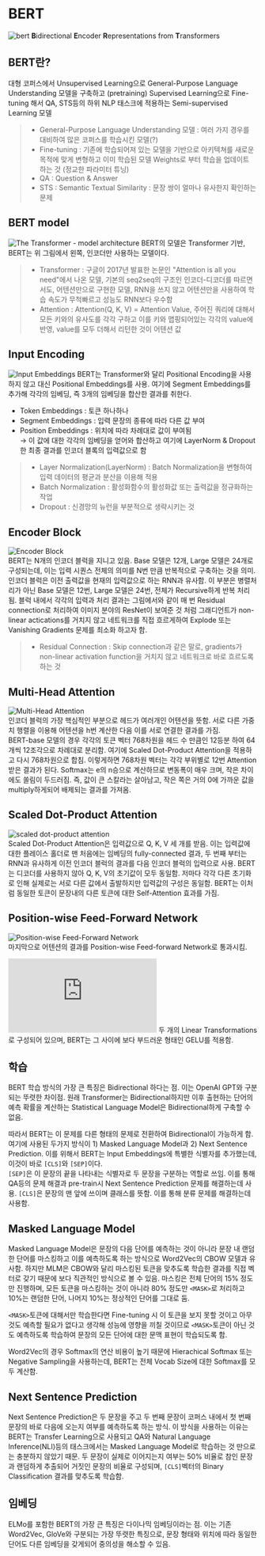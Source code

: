 # BERT
![bert](https://miro.medium.com/max/1000/1*oUpWrMdvDWcWE_QSne-jOw.jpeg)
<b>B</b>idirectional <b>E</b>ncoder <b>R</b>epresentations from <b>T</b>ransformers

## BERT란?
대형 코퍼스에서 Unsupervised Learning으로 General-Purpose Language Understanding 모델을 구축하고 (pretraining) Supervised Learning으로 Fine-tuning 해서 QA, STS등의 하위 NLP 태스크에 적용하는 Semi-supervised Learning 모델

> - General-Purpose Language Understanding 모델 : 여러 가지 경우를 대비하여 많은 코퍼스를 학습시킨 모델(?) <br>
> - Fine-tuning : 기존에 학습되어져 있는 모델을 기반으로 아키텍쳐를 새로운 목적에 맞게 변형하고 이미 학습된 모델 Weights로 부터 학습을 업데이트 하는 것 (정교한 파라미터 튜닝)<br>
> - QA : Question & Answer
> - STS : Semantic Textual Similarity : 문장 쌍이 얼마나 유사한지 확인하는 문제

## BERT model
![The Transformer - model architecture](https://user-images.githubusercontent.com/1250095/49935094-73f99c80-ff13-11e8-8ba5-50a008ed4d20.png)
BERT의 모델은 Transformer 기반, BERT는 위 그림에서 왼쪽, 인코더만 사용하는 모델이다.

> - Transformer : 구글이 2017년 발표한 논문인 "Attention is all you need"에서 나온 모델, 기본의 seq2seq의 구조인 인코더-디코더를 따르면서도, 어텐션만으로 구현한 모델, RNN을 쓰지 않고 어텐션만을 사용하여 학습 속도가 무척빠르고 성능도 RNN보다 우수함
> - Attention : Attention(Q, K, V) = Attention Value, 주어진 쿼리에 대해서 모든 키와의 유사도를 각각 구하고 이를 키와 맵핑되어있는 각각의 value에 반영, value를 모두 더해서 리턴한 것이 어텐션 값

## Input Encoding
![Input Embeddings](https://user-images.githubusercontent.com/1250095/50039788-8e4e8a00-007b-11e9-9747-8e29fbbea0b3.png)
BERT는 Transformer와 달리 Positional Encoding을 사용하지 않고 대신 Positional Embeddings를 사용. 여기에 Segment Embeddings를 추가해 각각의 임베딩, 즉 3개의 임베딩을 합산한 결과를 취한다.
- Token Embeddings : 토큰 하나하나
- Segment Embeddings : 입력 문장의 종류에 따라 다른 값 부여
- Position Embeddings : 위치에 따라 차례대로 값이 부여됨<br>
→ 이 값에 대한 각각의 임베딩을 얻어와 합산하고 여기에 LayerNorm & Dropout한 최종 결과를 인코더 블록의 입력값으로 함

> - Layer Normalization(LayerNorm) : Batch Normalization을 변형하여 입력 데이터의 평균과 분산을 이용해 적용
> - Batch Normalization : 활성화함수의 활성화값 또는 출력값을 정규화하는 작업
> - Dropout : 신경망의 뉴런을 부분적으로 생략시키는 것

## Encoder Block
![Encoder Block](https://cdn-images-1.medium.com/max/1600/1*EblTBhM-9mOqYWMARk6ajQ.png)<br>
BERT는 N개의 인코더 블럭을 지니고 있음. Base 모델은 12개, Large 모델은 24개로 구성되는데, 이는 입력 시퀀스 전체의 의미를 N번 만큼 반복적으로 구축하는 것을 의미.<br>
인코더 블럭은 이전 출력값을 현재의 입력값으로 하는 RNN과 유사함. 이 부분은 병렬처리가 아닌 Base 모델은 12번, Large 모델은 24번, 전체가 Recursive하게 반복 처리됨. 블럭 내에서 각각의 입력과 처리 결과는 그림에서와 같이 매 번 Residual connection로 처리하여 이미지 분야의 ResNet이 보여준 것 처럼 그래디언트가 non-linear actications를 거치지 않고 네트워크를 직접 흐르게하여 Explode 또는 Vanishing Gradients 문제를 최소화 하고자 함.

> - Residual Connection : Skip connection과 같은 말로, gradients가 non-linear activation function을 거치지 않고 네트워크로 바로 흐르도록 하는 것

## Multi-Head Attention
![Multi-Head Attention](https://cdn-images-1.medium.com/max/1600/1*9W5_CpuM3Iq09kOYyK9CeA.png)<br>
인코더 블럭의 가장 핵심적인 부분으로 헤드가 여러개인 어텐션을 뜻함. 서로 다른 가중치 행렬을 이용해 어텐션을 h번 계산한 다음 이를 서로 연결한 결과를 가짐.<br>
BERT-base 모델의 경우 각각의 토큰 벡터 768차원을 헤드 수 만큼인 12등분 하여 64개씩 12조각으로 차례대로 분리함. 여기에 Scaled Dot-Product Attention을 적용하고 다시 768차원으로 합침.
이렇게하면 768차원 벡터는 각각 부위별로 12번 Attention 받은 결과가 된다. Softmax는 e의 n승으로 계산하므로 변동폭이 매우 크며, 작은 차이에도 쏠림이 두드러짐. 즉, 값이 큰 스칼라는 살아남고, 작은 쪽은 거의 0에 가까운 값을 multiply하게되어 배제되는 결과를 가져옴.

## Scaled Dot-Product Attention
![scaled dot-product attention](https://cdn-images-1.medium.com/max/1600/1*m-NRoagK_I5fFvBjjS7TZg.png)<br>
Scaled Dot-Product Attention은 입력값으로 Q, K, V 세 개를 받음. 이는 입력값에 대한 플레이스 홀더로 맨 처음에는 임베딩의 fully-connected 결과, 두 번째 부터는 RNN과 유사하게 이전 인코더 블럭의 결과를 다음 인코더 블럭의 입력으로 사용. BERT는 디코더를 사용하지 않아 Q, K, V의 초기값이 모두 동일함. 저마다 각각 다른 초기화로 인해 실제로는 서로 다른 값에서 출발하지만 입력값의 구성은 동일함. BERT는 이처럼 동일한 토큰이 문장내의 다른 토큰에 대한 Self-Attention 효과를 가짐.

## Position-wise Feed-Forward Network
![Position-wise Feed-Forward Network](https://cdn-images-1.medium.com/max/1600/1*CQLvEk4zNr_02c8FwwSwCg.png)<br>
마지막으로 어텐션의 결과를 Position-wise Feed-forward Network로 통과시킴. 

![pwffn](https://latex.codecogs.com/gif.latex?%24%24FFN%28x%29%20%3D%20max%280%2C%20xW1&plus;b1%29W2&plus;b2%24%24)
두 개의 Linear Transformations로 구성되어 있으며, BERT는 그 사이에 보다 부드러운 형태인 GELU를 적용함. 

## 학습
BERT 학습 방식의 가장 큰 특징은 Bidirectional 하다는 점. 이는 OpenAI GPT와 구분되는 뚜렷한 차이점. 원래 Transformer는 Bidirectional하지만 이후 출현하는 단어의 예측 확률을 계산하는 Statistical Language Model은 Bidirectional하게 구축할 수 없음.

따라서 BERT는 이 문제를 다른 형태의 문제로 전환하여 Bidirectional이 가능하게 함. 여기에 사용된 두가지 방식이 1) Masked Language Model과 2) Next Sentence Prediction. 이를 위해서 BERT는 Input Embeddings에 특별한 식별자를 추가했는데, 이것이 바로 ```[CLS]```와 ```[SEP]```이다.<br>
```[SEP]```은 이 문장의 끝을 나타내는 식별자로 두 문장을 구분하는 역할로 쓰임. 이를 통해 QA등의 문제 해결과 pre-train시 Next Sentence Prediction 문제를 해결하는데 사용.
```[CLS]```은 문장의 맨 앞에 쓰이며 클래스를 뜻함. 이를 통해 분류 문제를 해결하는데 사용함.

## Masked Language Model
Masked Language Model은 문장의 다음 단어를 예측하는 것이 아니라 문장 내 랜덤한 단어를 마스킹하고 이를 예측하도록 하는 방식으로 Word2Vec의 CBOW 모델과 유사함. 하지만 MLM은 CBOW와 달리 마스킹된 토큰을 맞추도록 학습한 결과를 직접 벡터로 갖기 때문에 보다 직관적인 방식으로 볼 수 있음. 마스킹은 전체 단어의 15% 정도만 진행하며, 모든 토큰을 마스킹하는 것이 아니라 80% 정도만 ```<MASK>```로 처리하고 10%는 랜덤한 단어, 나머지 10%는 정상적인 단어를 그대로 둠.<br>

```<MASK>```토큰에 대해서만 학습한다면 Fine-tuning 시 이 토큰을 보지 못할 것이고 아무것도 예측할 필요가 없다고 생각해 성능에 영향을 끼칠 것이므로 ```<MASK>```토큰이 아닌 것도 예측하도록 학습하여 문장의 모든 단어에 대한 문맥 표현이 학습되도록 함.

Word2Vec의 경우 Softmax의 연산 비용이 높기 때문에 Hierachical Softmax 또는 Negative Sampling을 사용하는데, BERT는 전체 Vocab Size에 대한 Softmax를 모두 계산함. 

## Next Sentence Prediction
Next Sentence Prediction은 두 문장을 주고 두 번째 문장이 코퍼스 내에서 첫 번째 문장의 바로 다음에 오는지 여부를 예측하도록 하는 방식. 이 방식을 사용하는 이유는 BERT는 Transfer Learning으로 사용되고 QA와 Natural Language Inference(NLI)등의 태스크에서는 Masked Language Model로 학습하는 것 만으로는 충분하지 않았기 때문. 두 문장이 실제로 이어지는지 여부는 50% 비율로 참인 문장과 랜덤하게 추출되어 거짓인 문장의 비율로 구성되며, ```[CLS]```벡터의 Binary Classification 결과를 맞추도록 학습함.

## 임베딩
ELMo를 포함한 BERT의 가장 큰 특징은 다이나믹 임베딩이라는 점. 이는 기존 Word2Vec, GloVe와 구분되는 가장 뚜렷한 특징으로, 문장 형태와 위치에 따라 동일한 단어도 다른 임베딩을 갖게되어 중의성을 해소할 수 있음. 
